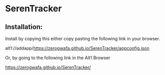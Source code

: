 # SerenTracker



## Installation:

Install by copying this either copy pasting the following link in your browser.

alt1://addapp/https://zerogwafa.github.io/SerenTracker/appconfig.json

Or, by going to the following link in the Alt1 Browser

https://zerogwafa.github.io/SerenTracker/

